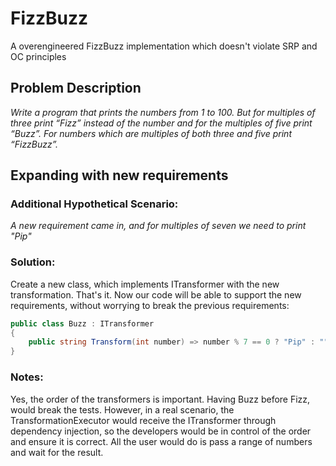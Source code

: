 # FizzBuzz
A overengineered FizzBuzz implementation which doesn't violate SRP and OC principles

## Problem Description
_Write a program that prints the numbers from 1 to 100. But for multiples of three print “Fizz” instead of the number and for the multiples of five print “Buzz”. For numbers which are multiples of both three and five print “FizzBuzz”._

## Expanding with new requirements
### Additional Hypothetical Scenario:
_A new requirement came in, and for multiples of seven we need to print "Pip"_

### Solution:
Create a new class, which implements ITransformer with the new transformation.
That's it. Now our code will be able to support the new requirements, without worrying to break the previous requirements:

```csharp
public class Buzz : ITransformer
{
    public string Transform(int number) => number % 7 == 0 ? "Pip" : "";
}
```

### Notes:
Yes, the order of the transformers is important. Having Buzz before Fizz, would break the tests.
However, in a real scenario, the TransformationExecutor would receive the ITransformer through dependency injection, so the developers would be in control of the order and ensure it is correct. All the user would do is pass a range of numbers and wait for the result.